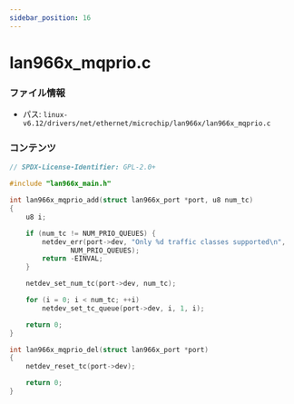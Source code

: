 ```yaml
---
sidebar_position: 16
---
```

# lan966x_mqprio.c

### ファイル情報

- パス: `linux-v6.12/drivers/net/ethernet/microchip/lan966x/lan966x_mqprio.c`

### コンテンツ

```c
// SPDX-License-Identifier: GPL-2.0+

#include "lan966x_main.h"

int lan966x_mqprio_add(struct lan966x_port *port, u8 num_tc)
{
	u8 i;

	if (num_tc != NUM_PRIO_QUEUES) {
		netdev_err(port->dev, "Only %d traffic classes supported\n",
			   NUM_PRIO_QUEUES);
		return -EINVAL;
	}

	netdev_set_num_tc(port->dev, num_tc);

	for (i = 0; i < num_tc; ++i)
		netdev_set_tc_queue(port->dev, i, 1, i);

	return 0;
}

int lan966x_mqprio_del(struct lan966x_port *port)
{
	netdev_reset_tc(port->dev);

	return 0;
}

```
